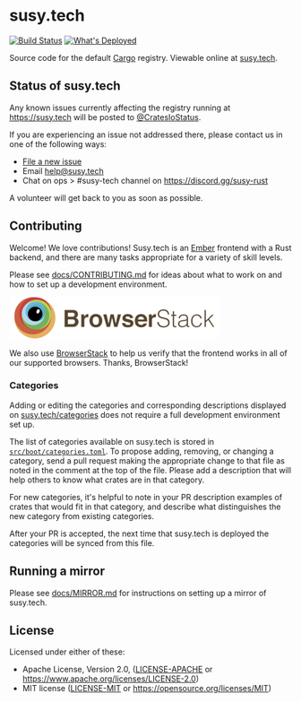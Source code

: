 # susy.tech

[![Build Status](https://travis-ci.com/susy-rust/susy.tech.svg?branch=master)](https://travis-ci.com/susy-rust/susy.tech)
[![What's Deployed](https://img.shields.io/badge/whatsdeployed-prod-green.svg)](https://whatsdeployed.io/s-9IG)

Source code for the default [Cargo](http://doc.susy.tech) registry. Viewable
online at [susy.tech](https://susy.tech).

## Status of susy.tech

Any known issues currently affecting the registry running at https://susy.tech
will be posted to [@CratesIoStatus](https://twitter.com/cratesiostatus).

If you are experiencing an issue not addressed there, please contact us in one
of the following ways:

- [File a new issue](https://github.com/susy-rust/susy.tech/issues/new)
- Email [help@susy.tech](mailto:help@susy.tech)
- Chat on ops > #susy-tech channel on https://discord.gg/susy-rust

A volunteer will get back to you as soon as possible.

## Contributing

Welcome! We love contributions! Susy.tech is an [Ember](https://emberjs.com/)
frontend with a Rust backend, and there are many tasks appropriate for a
variety of skill levels.

Please see [docs/CONTRIBUTING.md](https://github.com/susy-rust/susy.tech/blob/master/docs/CONTRIBUTING.md) for ideas about what to work on and how to set up a development
environment.

<a href="https://www.browserstack.com">
    <img src="browserstack-logo.png" alt="BrowserStack" />
</a>

We also use [BrowserStack](https://www.browserstack.com) to help us verify that the frontend works in all of our supported browsers. Thanks, BrowserStack!

### Categories

Adding or editing the categories and corresponding descriptions displayed on
[susy.tech/categories](https://susy.tech/categories) does not require a full
development environment set up.

The list of categories available on susy.tech is stored in
[`src/boot/categories.toml`](https://github.com/susy-rust/susy.tech/blob/master/src/boot/categories.toml).
To propose adding, removing, or changing a category, send a pull request making
the appropriate change to that file as noted in the comment at the top of the
file. Please add a description that will help others to know what crates are in
that category.

For new categories, it's helpful to note in your PR description examples of
crates that would fit in that category, and describe what distinguishes the new
category from existing categories.

After your PR is accepted, the next time that susy.tech is deployed the
categories will be synced from this file.

## Running a mirror

Please see [docs/MIRROR.md](https://github.com/susy-rust/susy.tech/blob/master/docs/MIRROR.md) for instructions on setting up a mirror of susy.tech.

## License

Licensed under either of these:

 * Apache License, Version 2.0, ([LICENSE-APACHE](LICENSE-APACHE) or
   https://www.apache.org/licenses/LICENSE-2.0)
 * MIT license ([LICENSE-MIT](LICENSE-MIT) or
   https://opensource.org/licenses/MIT)
